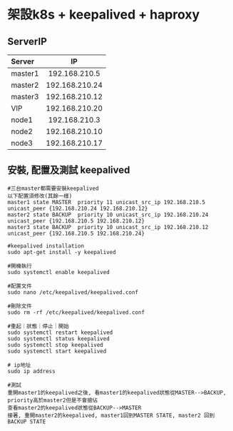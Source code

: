 # 架設k8s + keepalived + haproxy

## ServerIP
| Server  | IP  |
| :------------ |:---------------:|
| master1 | 192.168.210.5 |
| master2 | 192.168.210.24 |
| master3 | 192.168.210.12 |
| VIP | 192.168.210.20 |
| node1 | 192.168.210.3 |
| node2 | 192.168.210.10 |
| node3 | 192.168.210.17 |

## 安裝, 配置及測試 keepalived


```
#三台master都需要安裝keepalived
以下配置須修改(其餘一樣)
master1 state MASTER  priority 11 unicast_src_ip 192.168.210.5 unicast_peer {192.168.210.24 192.168.210.12}
master2 state BACKUP  priority 10 unicast_src_ip 192.168.210.24 unicast_peer {192.168.210.5 192.168.210.12}
master3 state BACKUP  priority 10 unicast_src_ip 192.168.210.12 unicast_peer {192.168.210.5 192.168.210.24}

#keepalived installation
sudo apt-get install -y keepalived

#開機執行
sudo systemctl enable keepalived

#配置文件
sudo nano /etc/keepalived/keepalived.conf

#刪除文件
sudo rm -rf /etc/keepalived/keepalived.conf

#重起｜狀態｜停止｜開始
sudo systemctl restart keepalived
sudo systemctl status keepalived
sudo systemctl stop keepalived
sudo systemctl start keepalived

# ip地址
sudo ip address

#測試
重開master1的keepalived之後, 看master1的keepalived狀態從MASTER-->BACKUP, priority高於master2但是不會搶佔
查看master2的keepalived狀態從BACKUP-->MASTER
接著, 重開master2的keepalived, master1回到MASTER STATE, master2 回到BACKUP STATE
```